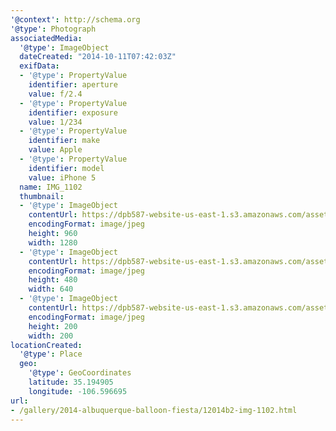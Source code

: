 ```yaml
---
'@context': http://schema.org
'@type': Photograph
associatedMedia:
  '@type': ImageObject
  dateCreated: "2014-10-11T07:42:03Z"
  exifData:
  - '@type': PropertyValue
    identifier: aperture
    value: f/2.4
  - '@type': PropertyValue
    identifier: exposure
    value: 1/234
  - '@type': PropertyValue
    identifier: make
    value: Apple
  - '@type': PropertyValue
    identifier: model
    value: iPhone 5
  name: IMG_1102
  thumbnail:
  - '@type': ImageObject
    contentUrl: https://dpb587-website-us-east-1.s3.amazonaws.com/asset/gallery/2014-albuquerque-balloon-fiesta/12014b2-img-1102~1280.jpg
    encodingFormat: image/jpeg
    height: 960
    width: 1280
  - '@type': ImageObject
    contentUrl: https://dpb587-website-us-east-1.s3.amazonaws.com/asset/gallery/2014-albuquerque-balloon-fiesta/12014b2-img-1102~640w.jpg
    encodingFormat: image/jpeg
    height: 480
    width: 640
  - '@type': ImageObject
    contentUrl: https://dpb587-website-us-east-1.s3.amazonaws.com/asset/gallery/2014-albuquerque-balloon-fiesta/12014b2-img-1102~200x200.jpg
    encodingFormat: image/jpeg
    height: 200
    width: 200
locationCreated:
  '@type': Place
  geo:
    '@type': GeoCoordinates
    latitude: 35.194905
    longitude: -106.596695
url:
- /gallery/2014-albuquerque-balloon-fiesta/12014b2-img-1102.html
---
```

